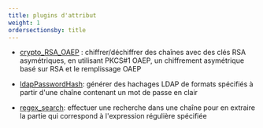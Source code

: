 ```yaml
---
title: plugins d'attribut
weight: 1
ordersectionsby: title
---
```


- [crypto_RSA_OAEP](/setup/configuration/plugins/attributes/crypto_RSA_OAEP/) : chiffrer/déchiffrer des chaînes avec des clés RSA asymétriques, en utilisant PKCS#1 OAEP, un chiffrement asymétrique basé sur RSA et le remplissage OAEP

- [ldapPasswordHash](/setup/configuration/plugins/attributes/ldapPasswordHash/): générer des hachages LDAP de formats spécifiés à partir d'une chaîne contenant un mot de passe en clair

- [regex_search](/setup/configuration/plugins/attributes/regex_search/): effectuer une recherche dans une chaîne pour en extraire la partie qui correspond à l'expression régulière spécifiée

